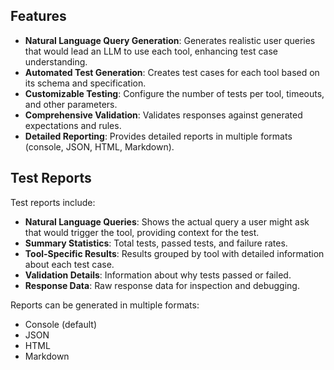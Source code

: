 ## Features

- **Natural Language Query Generation**: Generates realistic user queries that would lead an LLM to use each tool, enhancing test case understanding.
- **Automated Test Generation**: Creates test cases for each tool based on its schema and specification.
- **Customizable Testing**: Configure the number of tests per tool, timeouts, and other parameters.
- **Comprehensive Validation**: Validates responses against generated expectations and rules.
- **Detailed Reporting**: Provides detailed reports in multiple formats (console, JSON, HTML, Markdown).

## Test Reports

Test reports include:

- **Natural Language Queries**: Shows the actual query a user might ask that would trigger the tool, providing context for the test.
- **Summary Statistics**: Total tests, passed tests, and failure rates.
- **Tool-Specific Results**: Results grouped by tool with detailed information about each test case.
- **Validation Details**: Information about why tests passed or failed.
- **Response Data**: Raw response data for inspection and debugging.

Reports can be generated in multiple formats:
- Console (default)
- JSON
- HTML
- Markdown
